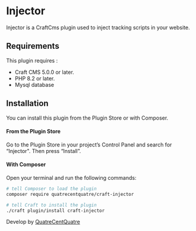 # Injector

Injector is a CraftCms plugin used to inject tracking scripts in your website.

## Requirements

This plugin requires : 
- Craft CMS 5.0.0 or later.
- PHP 8.2 or later.
- Mysql database

## Installation

You can install this plugin from the Plugin Store or with Composer.

#### From the Plugin Store

Go to the Plugin Store in your project’s Control Panel and search for “Injector". Then press “Install”.

#### With Composer

Open your terminal and run the following commands:

```bash
# tell Composer to load the plugin
composer require quatrecentquatre/craft-injector

# tell Craft to install the plugin
./craft plugin/install craft-injector
```


Develop by [QuatreCentQuatre](https://www.quatrecentquatre.com)
